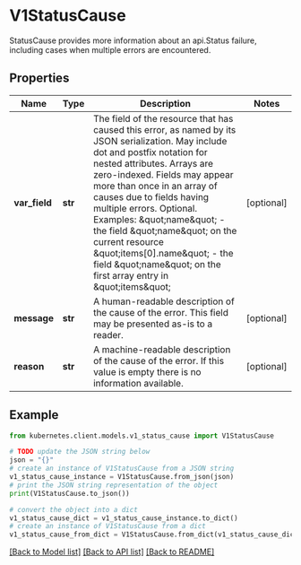 # V1StatusCause

StatusCause provides more information about an api.Status failure, including cases when multiple errors are encountered.

## Properties

Name | Type | Description | Notes
------------ | ------------- | ------------- | -------------
**var_field** | **str** | The field of the resource that has caused this error, as named by its JSON serialization. May include dot and postfix notation for nested attributes. Arrays are zero-indexed.  Fields may appear more than once in an array of causes due to fields having multiple errors. Optional.  Examples:   \&quot;name\&quot; - the field \&quot;name\&quot; on the current resource   \&quot;items[0].name\&quot; - the field \&quot;name\&quot; on the first array entry in \&quot;items\&quot; | [optional] 
**message** | **str** | A human-readable description of the cause of the error.  This field may be presented as-is to a reader. | [optional] 
**reason** | **str** | A machine-readable description of the cause of the error. If this value is empty there is no information available. | [optional] 

## Example

```python
from kubernetes.client.models.v1_status_cause import V1StatusCause

# TODO update the JSON string below
json = "{}"
# create an instance of V1StatusCause from a JSON string
v1_status_cause_instance = V1StatusCause.from_json(json)
# print the JSON string representation of the object
print(V1StatusCause.to_json())

# convert the object into a dict
v1_status_cause_dict = v1_status_cause_instance.to_dict()
# create an instance of V1StatusCause from a dict
v1_status_cause_from_dict = V1StatusCause.from_dict(v1_status_cause_dict)
```
[[Back to Model list]](../README.md#documentation-for-models) [[Back to API list]](../README.md#documentation-for-api-endpoints) [[Back to README]](../README.md)


